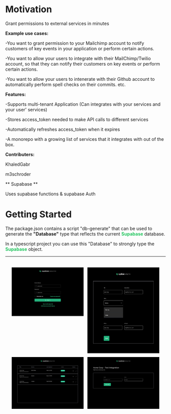 # Motivation
Grant permissions to external services in minutes

**Example use cases:**

-You want to grant permission to your Mailchimp account to notify customers of key events in your application or perform certain actions.

-You want to allow your users to integrate with their MailChimp/Twilio account, so that they can notify their customers on key events or perform certain actions.

-You want to allow your users to intenerate with their Github account to automatically perform spell checks on their commits. etc.

**Features:**

-Supports multi-tenant Application (Can integrates with your services and your user' services)

-Stores access_token needed to make API calls to different services

-Automatically refreshes access_token when it expires

-A monorepo with a growing list of services that it integrates with out of the box.


**Contributers:**

KhaledGabr

m3schroder

** Supabase **

Uses supabase functions & supabase Auth

# Getting Started
The package.json contains a script "db-generate" that can be used to generate the **"Database"** type that reflects the current 
<strong  style="color: #22c55e">Supabase</strong> database. 

In a typescript project you can use this "Database" to strongly type the <strong style="color: #22c55e">Supabase</strong> object.

---
<div style="padding: 20px; display:grid; grid-template-columns: 1fr 1fr; gap: 12px">
<img alt="login" src="public/login.png" width=400 />
<img alt="config image" src="public/config.png" height=270 />
<img alt="config list" src="public/config_list.png" width=400 />
<img alt="test integration" src="public/test_int.png" width=400 />
</div>
